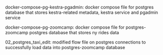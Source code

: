 docker-compose-pg-kestra-pgadmin: docker compose file for postgres database that stores kestra-related metadata, kestra service and pgadmin service

docker-compose-pg-zoomcamp: docker compose file for postgres-zoomcamp postgres database that stores ny rides data

02_postgres_taxi_edit: modified flow file on postgres connections to successfully load data into postgres-zoomcamp database